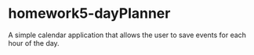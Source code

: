 # homework5-dayPlanner
A simple calendar application that allows the user to save events for each hour of the day.
